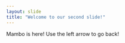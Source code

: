 ```yaml
---
layout: slide
title: "Welcome to our second slide!"
---
```

Mambo is here!
Use the left arrow to go back!
